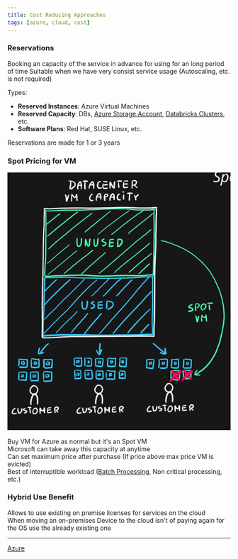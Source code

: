 ```yaml
---
title: Cost Reducing Approaches
tags: [azure, cloud, cost]
---
```


### Reservations

Booking an capacity of the service in advance for using for an long period of time
Suitable when we have very consist service usage (Autoscaling, etc. is not required)

Types:

* **Reserved Instances**: Azure Virtual Machines
* **Reserved Capacity**: DBs, [Azure Storage Account](../Azure%20Storage%20Account/Azure%20Storage%20Account.md), [Databricks Clusters](../../../Data%20Analytics/Databricks/Databricks%20Clusters.md), etc.
* **Software Plans**: Red Hat, SUSE Linux, etc.

Reservations are made for 1 or 3 years

### Spot Pricing for VM

![VM Spot Pricing|320](../images/vm-spot-pricing.png)

Buy VM for Azure as normal but it's an Spot VM  
Microsoft can take away this capacity at anytime  
Can set maximum price after purchase (If price above max price VM is evicted)  
Best of interruptible workload ([Batch Processing](../Azure%20Streaming%20Services/Batch%20Processing.md), Non critical processing, etc.)

### Hybrid Use Benefit

Allows to use existing on premise licenses for services on the cloud  
When moving an on-premises Device to the cloud isn't of paying again for the OS use the already existing one

---

[Azure](../Azure.md)